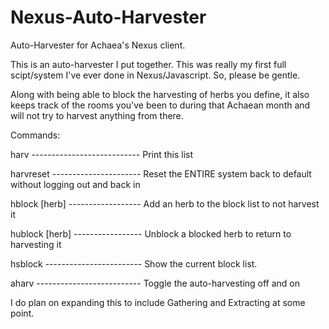 # Nexus-Auto-Harvester
Auto-Harvester for Achaea's Nexus client.

This is an auto-harvester I put together. This was really my first full scipt/system I've ever done in Nexus/Javascript. So, please be gentle.

Along with being able to block the harvesting of herbs you define, it also keeps track of the rooms you've been to during that Achaean month and will not try to harvest anything from there.

Commands:

harv --------------------------- Print this list

harvreset ---------------------- Reset the ENTIRE system back to default without logging out and back in

hblock [herb] ------------------ Add an herb to the block list to not harvest it

hublock [herb] ----------------- Unblock a blocked herb to return to harvesting it

hsblock ------------------------ Show the current block list.

aharv -------------------------- Toggle the auto-harvesting off and on


I do plan on expanding this to include Gathering and Extracting at some point.
